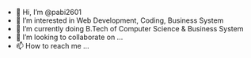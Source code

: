 - 👋 Hi, I’m @pabi2601
- 👀 I’m interested in Web Development, Coding, Business System
- 🌱 I’m currently doing B.Tech of Computer Science & Business System 
- 💞️ I’m looking to collaborate on ...
- 📫 How to reach me ...

<!---
pabi2601/pabi2601 is a ✨ special ✨ repository because its `README.md` (this file) appears on your GitHub profile.
You can click the Preview link to take a look at your changes.
--->
